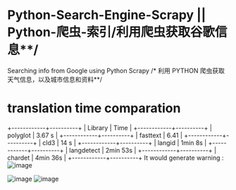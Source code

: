 # Python-Search-Engine-Scrapy || Python-爬虫-索引/利用爬虫获取谷歌信息**/
Searching info from Google using Python Scrapy /* 利用 PYTHON 爬虫获取天气信息，以及城市信息和资料**/
# translation time comparation 

+------------+----------+
| Library    | Time     |
+------------+----------+
| polyglot   | 3.67 s   |
+------------+----------+
| fasttext   | 6.41     |
+------------+----------+
| cld3       | 14 s     |
+------------+----------+
| langid     | 1min 8s  |
+------------+----------+
| langdetect | 2min 53s |
+------------+----------+
| chardet    | 4min 36s |
+------------+----------+
It would generate warning :
![image](https://user-images.githubusercontent.com/78581470/139853490-b9d70885-76ca-4262-940b-be9c9e92d5eb.png)

![image](https://user-images.githubusercontent.com/78581470/139837992-1a005f6b-f7cc-4b67-aa3c-d52f43a73c79.png)
![image](https://user-images.githubusercontent.com/78581470/139841241-43e91216-5977-4629-b4fa-740de0272cc1.png)

